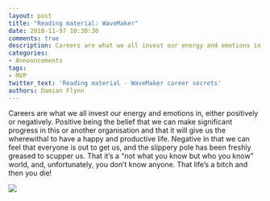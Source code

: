 ```yaml
---
layout: post
title: "Reading material: WaveMaker"
date: 2018-11-97 10:30:30
comments: true
description: Careers are what we all invest our energy and emotions in, either positively or negatively
categories:
- Announcements
tags:
- MVP
twitter_text: 'Reading material - WaveMaker career secrets'
authors: Damian Flynn
---
```


Careers are what we all invest our energy and emotions in, either positively or negatively. Positive being the belief that we can make significant progress in this or another organisation and that it will give us the wherewithal to have a happy and productive life. Negative in that we can feel that everyone is out to get us, and the slippery pole has been freshly greased to scupper us. That it’s a “not what you know but who you know” world, and, unfortunately, you don’t know anyone. That life’s a bitch and then you die!

<a href="https://www.amazon.co.uk/gp/product/B07HP9Q2VM/ref=as_li_ss_il?pf_rd_p=855cdcfd-05d9-474f-b84d-8286a3530ba1&pf_rd_r=ZZWFXDBT29XA66DV6B52&linkCode=li2&tag=damiflyn-21&linkId=95b962f846b4a252b2b605db35ff1f54&language=en_GB" target="_blank"><img border="0" src="//ws-eu.amazon-adsystem.com/widgets/q?_encoding=UTF8&ASIN=B07HP9Q2VM&Format=_SL160_&ID=AsinImage&MarketPlace=GB&ServiceVersion=20070822&WS=1&tag=damiflyn-21&language=en_GB" ></a><img src="https://ir-uk.amazon-adsystem.com/e/ir?t=damiflyn-21&language=en_GB&l=li2&o=2&a=B07HP9Q2VM" width="1" height="1" border="0" alt="" style="border:none !important; margin:0px !important;" />
